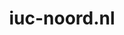 ---
layout: post
title:  "iuc-noord.nl"
internal_url:  "/dutchgov/iuc-noord.nl.html"
subdomains_count: 5
all_subdomains_count: 6
urls_count: 2
ssl_rank: 0
http_rank: 52.5
url_link: /data/iuc-noord.nl/urls.txt
all_subdomains_link: /data/iuc-noord.nl/all_subdomains.txt
subdomains_link: /data/iuc-noord.nl/subdomains.txt
categories: dutchgov
---